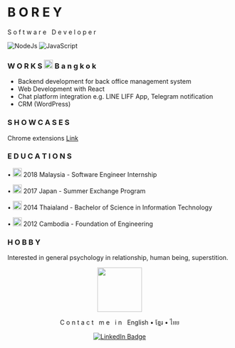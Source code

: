 # B O R E Y

S o f t w a r e&nbsp;&nbsp;&nbsp;D e v e l o p e r

<p>
<img alt="NodeJs" src="https://img.shields.io/badge/NodeJs-339933?logo=node.js&logoColor=white&style=flat" />
<img alt="JavaScript" src="https://img.shields.io/badge/JavaScript-F7DF1E?logo=javascript&logoColor=white&style=flat" />
</p>

### W O R K S <img alt="location" width="20" src="https://img.icons8.com/external-prettycons-lineal-prettycons/49/null/external-location-pin-essentials-prettycons-lineal-prettycons.png"/> B a n g k o k

- Backend development for back office management system
- Web Development with React
- Chat platform integration e.g. LINE LIFF App, Telegram notification
- CRM (WordPress)

### S H O W C A S E S

Chrome extensions [Link](https://github.com/skborey/chrome-extension)

### E D U C A T I O N S

<p>
• <img alt="malaysia" width="20" src="https://img.icons8.com/external-itim2101-lineal-itim2101/64/null/external-petronas-twin-tower-landmarks-itim2101-lineal-itim2101.png"/>
2018 Malaysia - Software Engineer Internship
</p>
<p>
• <img alt="japan" width="20" src="https://img.icons8.com/external-glyph-wichaiwi/64/null/external-japan-asian-countries-landmarks-glyph-wichaiwi.png"/>
2017 Japan - Summer Exchange Program
</p>

<p>
• <img alt="thai" width="20" src="https://img.icons8.com/external-others-pike-picture/50/null/external-antique-thailand-others-pike-picture-2.png"/>
2014 Thaialand - Bachelor of Science in Information Technology
</p>
<p>
• <img alt="cambodia" width="20" src="https://img.icons8.com/external-wanicon-lineal-wanicon/64/null/external-angkor-wat-landmark-wanicon-lineal-wanicon.png"/> 2012 Cambodia - Foundation of Engineering
</p>

### H O B B Y

Interested in general psychology in relationship, human being, superstition.


<div id="footer" align="center">
  <img src="https://media.giphy.com/media/M9gbBd9nbDrOTu1Mqx/giphy.gif" width="100"/>
  <p>C o n t a c t&nbsp;&nbsp;&nbsp;m e&nbsp;&nbsp;&nbsp;i n&nbsp;&nbsp;&nbsp;English • ខ្មែរ • ไทย</p>
  <a href="https://www.linkedin.com/in/skborey/">
    <img src="https://img.shields.io/badge/LinkedIn-blue?style=for-the-badge&logo=linkedin&logoColor=white" alt="LinkedIn Badge"/>
  </a>
</div>

